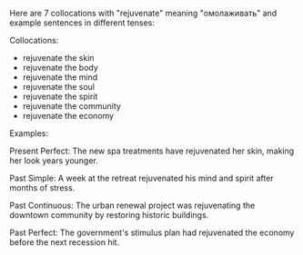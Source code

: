 Here are 7 collocations with "rejuvenate" meaning "омолаживать" and example sentences in different tenses:

Collocations:
- rejuvenate the skin
- rejuvenate the body
- rejuvenate the mind
- rejuvenate the soul
- rejuvenate the spirit
- rejuvenate the community
- rejuvenate the economy

Examples:

Present Perfect: The new spa treatments have rejuvenated her skin, making her look years younger.

Past Simple: A week at the retreat rejuvenated his mind and spirit after months of stress.

Past Continuous: The urban renewal project was rejuvenating the downtown community by restoring historic buildings. 

Past Perfect: The government's stimulus plan had rejuvenated the economy before the next recession hit.